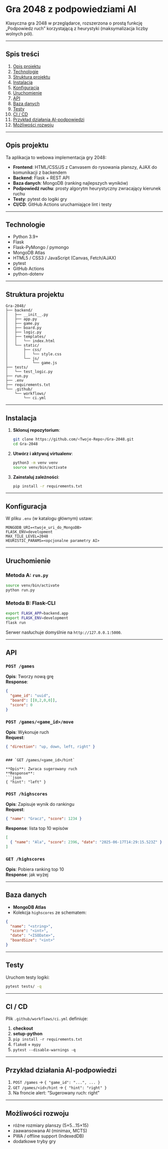 # Gra 2048 z podpowiedziami AI

Klasyczna gra 2048 w przeglądarce, rozszerzona o prostą funkcję „Podpowiedz ruch” korzystającą z heurystyki (maksymalizacja liczby wolnych pól).

---

## Spis treści

1. [Opis projektu](#opis-projektu)  
2. [Technologie](#technologie)  
3. [Struktura projektu](#struktura-projektu)  
4. [Instalacja](#instalacja)  
5. [Konfiguracja](#konfiguracja)  
6. [Uruchomienie](#uruchomienie)  
7. [API](#api)  
8. [Baza danych](#baza-danych)  
9. [Testy](#testy)  
10. [CI / CD](#ci--cd)  
11. [Przykład działania AI-podpowiedzi](#przykład-działania-ai-podpowiedzi)  
12. [Możliwości rozwoju](#możliwości-rozwoju)  

---

## Opis projektu

Ta aplikacja to webowa implementacja gry 2048:

- **Frontend**: HTML/CSS/JS z Canvasem do rysowania planszy, AJAX do komunikacji z backendem  
- **Backend**: Flask + REST API  
- **Baza danych**: MongoDB (ranking najlepszych wyników)  
- **Podpowiedź ruchu**: prosty algorytm heurystyczny zwracający kierunek ruchu  
- **Testy**: pytest do logiki gry  
- **CI/CD**: GitHub Actions uruchamiające lint i testy  

---

## Technologie

- Python 3.9+  
- Flask  
- Flask-PyMongo / pymongo  
- MongoDB Atlas  
- HTML5 / CSS3 / JavaScript (Canvas, Fetch/AJAX)  
- pytest  
- GitHub Actions  
- python-dotenv  

---

## Struktura projektu

```
Gra-2048/
├── backend/
│   ├── __init__.py
│   ├── app.py
│   ├── game.py
│   ├── board.py
│   ├── logic.py
│   ├── templates/
│   │   └── index.html
│   └── static/
│       ├── css/
│       │   └── style.css
│       └── js/
│           └── game.js
├── tests/
│   └── test_logic.py
├── run.py
├── .env
├── requirements.txt
└── .github/
    └── workflows/
        └── ci.yml
```

---

## Instalacja

1. **Sklonuj repozytorium**:  
   ```bash
   git clone https://github.com/<Twoje-Repo>/Gra-2048.git
   cd Gra-2048
   ```

2. **Utwórz i aktywuj virtualenv**:  
   ```bash
   python3 -m venv venv
   source venv/bin/activate
   ```

3. **Zainstaluj zależności**:  
   ```bash
   pip install -r requirements.txt
   ```

---

## Konfiguracja

W pliku `.env` (w katalogu głównym) ustaw:

```dotenv
MONGODB_URI=<twoje_uri_do_MongoDB>
FLASK_ENV=development
MAX_TILE_LEVEL=2048
HEURISTIC_PARAMS=<opcjonalne parametry AI>
```

---

## Uruchomienie

### Metoda A: `run.py`

```bash
source venv/bin/activate
python run.py
```

### Metoda B: Flask-CLI

```bash
export FLASK_APP=backend.app
export FLASK_ENV=development
flask run
```

Serwer nasłuchuje domyślnie na `http://127.0.0.1:5000`.

---

## API

### `POST /games`

**Opis**: Tworzy nową grę  
**Response**:
```json
{
  "game_id": "uuid",
  "board": [[0,2,0,0]],
  "score": 0
}
```

### `POST /games/<game_id>/move`

**Opis**: Wykonuje ruch  
**Request**:
```json
{ "direction": "up, down, left, right" }
```

```

### `GET /games/<game_id>/hint`

**Opis**: Zwraca sugerowany ruch  
**Response**:
```json
{ "hint": "left" }
```

### `POST /highscores`

**Opis**: Zapisuje wynik do rankingu  
**Request**:
```json
{ "name": "Gracz", "score": 1234 }
```
**Response**: lista top 10 wpisów  
```json
[
  { "name": "Ala", "score": 2396, "date": "2025-06-17T14:29:15.523Z" }
]
```

### `GET /highscores`

**Opis**: Pobiera ranking top 10  
**Response**: jak wyżej

---

## Baza danych

- **MongoDB Atlas**  
- Kolekcja `highscores` ze schematem:
```json
{
  "name": "<string>",
  "score": "<int>",
  "date": "<ISODate>",
  "boardSize": "<int>"
}
```

---

## Testy

Uruchom testy logiki:
```bash
pytest tests/ -q
```

---

## CI / CD

Plik `.github/workflows/ci.yml` definiuje:

1. **checkout**  
2. **setup-python**  
3. `pip install -r requirements.txt`  
4. `flake8` + `mypy`  
5. `pytest --disable-warnings -q`  

---

## Przykład działania AI-podpowiedzi

1. `POST /games` → `{ "game_id": "...", ... }`  
2. `GET /games/<id>/hint` → `{ "hint": "right" }`  
3. Na froncie alert: “Sugerowany ruch: right”

---

## Możliwości rozwoju

- różne rozmiary planszy (5×5…15×15)  
- zaawansowana AI (minimax, MCTS)  
- PWA / offline support (IndexedDB)  
- dodatkowe tryby gry  
